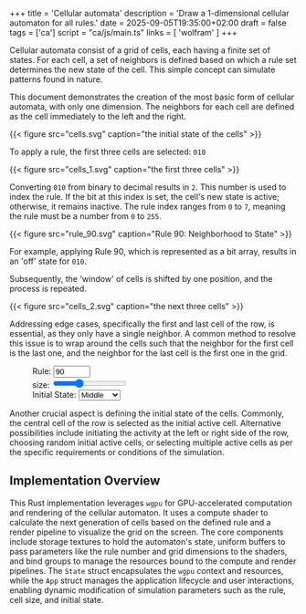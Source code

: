+++
title = 'Cellular automata'
description = 'Draw a 1-dimensional cellular automaton for all rules.'
date = 2025-09-05T19:35:00+02:00
draft = false
tags = ['ca']
script = "ca/js/main.ts"
links = [ 'wolfram' ]
+++

Cellular automata consist of a grid of cells, each having a finite set of
states. For each cell, a set of neighbors is defined based on which a rule set
determines the new state of the cell. This simple concept can simulate patterns
found in nature.

This document demonstrates the creation of the most basic form of cellular
automata, with only one dimension. The neighbors for each cell are defined as
the cell immediately to the left and the right.

{{< figure src="cells.svg" caption="the initial state of the cells" >}}

To apply a rule, the first three cells are selected: `010`

{{< figure src="cells_1.svg" caption="the first three cells" >}}

Converting `010` from binary to decimal results in `2`. This number is used to
index the rule. If the bit at this index is set, the cell's new state is
active; otherwise, it remains inactive. The rule index ranges from `0` to `7`,
meaning the rule must be a number from `0` to `255`.

{{< figure src="rule_90.svg" caption="Rule 90: Neighborhood to State" >}}

For example, applying Rule 90, which is represented as a bit array, results in
an 'off' state for `010`.

Subsequently, the 'window' of cells is shifted by one position, and the process
is repeated.

{{< figure src="cells_2.svg" caption="the next three cells" >}}

Addressing edge cases, specifically the first and last cell of the row, is
essential, as they only have a single neighbor. A common method to resolve this
issue is to wrap around the cells such that the neighbor for the first cell is
the last one, and the neighbor for the last cell is the first one in the grid.

<figure>
<canvas width=1280 height=860 id="shader"></canvas>
<form action="#" id="rules">
    <label class="h2" form="rules">Rule:</label>
    <input type="number" value="90" name="rule" id="rule" min="0" max="255" required>
    <br>
    <label class="h2" form="rules">size:</label>
    <input type="range" min="1" max="10" value="4" id="size"/>
    <br>
    <label class="h2" form="rules">Initial State:</label>
    <select id="initial">
      <option value="1">Middle</option>
      <option value="2">Left</option>
      <option value="3">Right</option>
      <option value="4">Random</option>
    </select>
</form>
</figure>

Another crucial aspect is defining the initial state of the cells. Commonly,
the central cell of the row is selected as the initial active cell. Alternative
possibilities include initiating the activity at the left or right side of the
row, choosing random initial active cells, or selecting multiple active cells 
as per the specific requirements or conditions of the simulation.

## Implementation Overview

This Rust implementation leverages `wgpu` for GPU-accelerated computation and rendering of the cellular automaton.
It uses a compute shader to calculate the next generation of cells based on the defined rule and a render pipeline
to visualize the grid on the screen. The core components include storage textures to hold the automaton's state,
uniform buffers to pass parameters like the rule number and grid dimensions to the shaders, and bind groups to
manage the resources bound to the compute and render pipelines.  The `State` struct encapsulates the `wgpu`
context and resources, while the `App` struct manages the application lifecycle and user interactions,
enabling dynamic modification of simulation parameters such as the rule, cell size, and initial state. 
